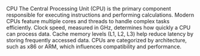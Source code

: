 CPU
The Central Processing Unit (CPU) is the primary component responsible for executing instructions and performing calculations. Modern CPUs feature multiple cores and threads to handle complex tasks efficiently. Clock speed, measured in GHz, determines how quickly a CPU can process data. Cache memory levels (L1, L2, L3) help reduce latency by storing frequently accessed data. CPUs are categorized by architecture, such as x86 or ARM, which influences compatibility and performance.